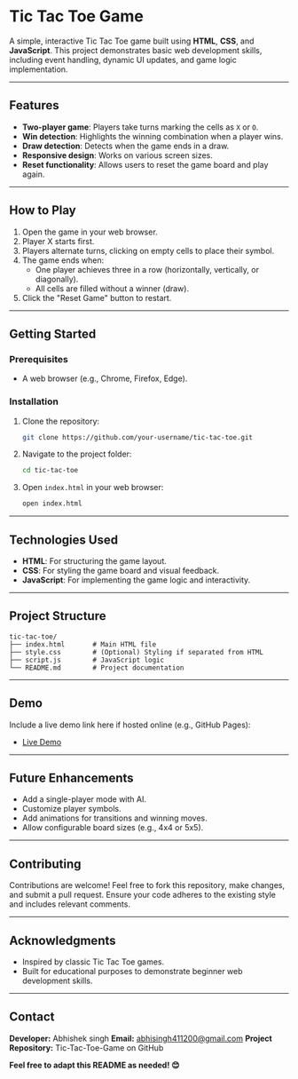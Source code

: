 
# **Tic Tac Toe Game**

A simple, interactive Tic Tac Toe game built using **HTML**, **CSS**, and **JavaScript**. This project demonstrates basic web development skills, including event handling, dynamic UI updates, and game logic implementation.

---

## **Features**
- **Two-player game**: Players take turns marking the cells as `X` or `O`.
- **Win detection**: Highlights the winning combination when a player wins.
- **Draw detection**: Detects when the game ends in a draw.
- **Responsive design**: Works on various screen sizes.
- **Reset functionality**: Allows users to reset the game board and play again.

---

## **How to Play**
1. Open the game in your web browser.
2. Player X starts first.
3. Players alternate turns, clicking on empty cells to place their symbol.
4. The game ends when:
   - One player achieves three in a row (horizontally, vertically, or diagonally).
   - All cells are filled without a winner (draw).
5. Click the "Reset Game" button to restart.

---

## **Getting Started**
### **Prerequisites**
- A web browser (e.g., Chrome, Firefox, Edge).

### **Installation**
1. Clone the repository:
   ```bash
   git clone https://github.com/your-username/tic-tac-toe.git
   ```
2. Navigate to the project folder:
   ```bash
   cd tic-tac-toe
   ```
3. Open `index.html` in your web browser:
   ```bash
   open index.html
   ```

---

## **Technologies Used**
- **HTML**: For structuring the game layout.
- **CSS**: For styling the game board and visual feedback.
- **JavaScript**: For implementing the game logic and interactivity.

---

## **Project Structure**
```
tic-tac-toe/
├── index.html       # Main HTML file
├── style.css        # (Optional) Styling if separated from HTML
├── script.js        # JavaScript logic
└── README.md        # Project documentation
```

---

## **Demo**
Include a live demo link here if hosted online (e.g., GitHub Pages):
- [Live Demo](https://github.com/Abhisheksingh411200/Tic-Tac-Toe-Game.git)

---

## **Future Enhancements**
- Add a single-player mode with AI.
- Customize player symbols.
- Add animations for transitions and winning moves.
- Allow configurable board sizes (e.g., 4x4 or 5x5).

---

## **Contributing**
Contributions are welcome! Feel free to fork this repository, make changes, and submit a pull request. Ensure your code adheres to the existing style and includes relevant comments.

---


## **Acknowledgments**
- Inspired by classic Tic Tac Toe games.
- Built for educational purposes to demonstrate beginner web development skills.

---
## **Contact**
**Developer:** Abhishek singh
**Email:** abhisingh411200@gmail.com
**Project Repository:** Tic-Tac-Toe-Game on GitHub

**Feel free to adapt this README as needed! 😊**
